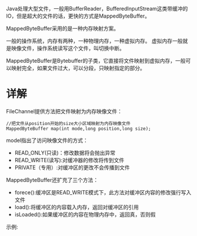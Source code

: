 Java处理大型文件，一般用BufferReader，BufferedInputStream这类带缓冲的IO，但是超大的文件的话，更快的方式是MappedByteBuffer。

MappedByteBuffer采用的是一种内存映射方案。

一般的操作系统，内存有两种，一种物理内存，一种虚拟内存。
虚拟内存一般就是映像文件，操作系统读写这个文件，叫切换中断。

MappedByteBuffer是Bytebuffer的子类，它直接将文件映射到虚拟内存，一般可以映射完全，如果文件过大，可以分段，只映射指定的部分。


# 详解
FileChannel提供方法把文件映射为内存映像文件：
```
//把文件从position开始的size大小区域映射为内存映像文件
MappedByteBuffer map(int mode,long position,long size); 
```
model指出了访问映像文件的方式：
- READ_ONLY(只读)：修改数据将会抛出异常
- READ_WRITE(读写):对缓冲器的修改将传到文件
- PRIVATE（专用）:对缓冲区的更改不会传播到文件

MappedByteBuffer还扩充了三个方法：
- forece():缓冲区是READ_WRITE模式下，此方法对缓冲区内容的修改强行写入文件
- load():将缓冲区的内容载入内存，返回对缓冲区的引用
- isLoaded():如果缓冲区的内容在物理内存中，返回真，否则假


示例:

